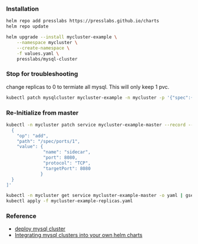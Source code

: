 ### Installation
```bash
helm repo add presslabs https://presslabs.github.io/charts
helm repo update

helm upgrade --install mycluster-example \
    --namespace mycluster \
    --create-namespace \
    -f values.yaml \
    presslabs/mysql-cluster
```

### Stop for troubleshooting
change replicas to 0 to termiate all mysql. This will only keep 1 pvc.
```bash
kubectl patch mysqlcluster mycluster-example -n mycluster -p '{"spec":{"replicas": 0}}'
```

### Re-Initialize from master
```bash
kubectl -n mycluster patch service mycluster-example-master --record --type='json' -p='[
  {
    "op": "add",
    "path": "/spec/ports/1",
    "value": {
              "name": "sidecar",
              "port": 8080,
              "protocol": "TCP",
              "targetPort": 8080
             }
  }
]'
```
```bash
kubectl -n mycluster get service mycluster-example-master -o yaml | gsed -e 's/mycluster-example-master/mycluster-example-replicas/g' -e 's/3306/8080/g' > mycluster-example-replicas.yaml
kubectl apply -f mycluster-example-replicas.yaml
```

### Reference
* [deploy mysql cluster](https://github.com/presslabs/mysql-operator/blob/master/docs/deploy-mysql-cluster.md)
* [Integrating mysql clusters into your own helm charts](https://github.com/presslabs/mysql-operator/blob/master/docs/integrate-operator.md)
